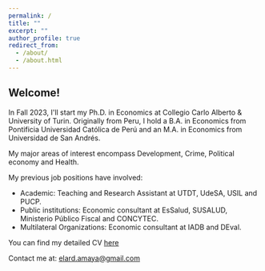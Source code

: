 ```yaml
---
permalink: /
title: ""
excerpt: ""
author_profile: true
redirect_from: 
  - /about/
  - /about.html
---
```


Welcome!
------
In Fall 2023, I'll start my Ph.D. in Economics at Collegio Carlo Alberto & University of Turin. Originally from Peru, I hold a B.A. in Economics from Pontificia Universidad Católica de Perú and an M.A. in Economics from Universidad de San Andrés.

My major areas of interest encompass Development, Crime, Political economy and Health.

My previous job positions have involved:

* Academic: Teaching and Research Assistant at UTDT, UdeSA, USIL and PUCP.
* Public institutions: Economic consultant at EsSalud, SUSALUD, Ministerio Público Fiscal and CONCYTEC.
* Multilateral Organizations: Economic consultant at IADB and DEval.

You can find my detailed CV [here](https://www.dropbox.com/s/5gxs6n53u4sdvv5/cv_eamaya.pdf?dl=0)

Contact me at:
[elard.amaya@gmail.com](mailto:elard.amaya@gmail.com?subject=[GitHub]%20Source%20Han%20Sans)
